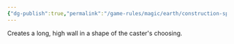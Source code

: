 ```yaml
---
{"dg-publish":true,"permalink":"/game-rules/magic/earth/construction-spells/rampart/"}
---
```


Creates a long, high wall in a shape of the caster's choosing.